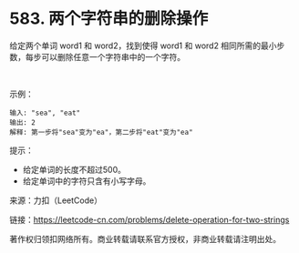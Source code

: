 # 583. 两个字符串的删除操作
给定两个单词 word1 和 word2，找到使得 word1 和 word2 相同所需的最小步数，每步可以删除任意一个字符串中的一个字符。

 

示例：
```
输入: "sea", "eat"
输出: 2
解释: 第一步将"sea"变为"ea"，第二步将"eat"变为"ea"
```

提示：

- 给定单词的长度不超过500。
- 给定单词中的字符只含有小写字母。

来源：力扣（LeetCode）

链接：https://leetcode-cn.com/problems/delete-operation-for-two-strings

著作权归领扣网络所有。商业转载请联系官方授权，非商业转载请注明出处。